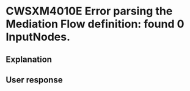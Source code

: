 # CWSXM4010E Error parsing the Mediation Flow definition: found 0 InputNodes.

## Explanation

## User response